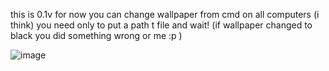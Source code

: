 this is 0.1v for now you can change wallpaper from cmd on all computers (i think) you need only to put a path t file and wait! (if wallpaper changed to black you did something wrong or me :p )

![image](https://github.com/BartekJanuary/Wallpaper-changer/assets/143606154/9799d1f4-77bb-4d90-8d76-ccb973852089)
